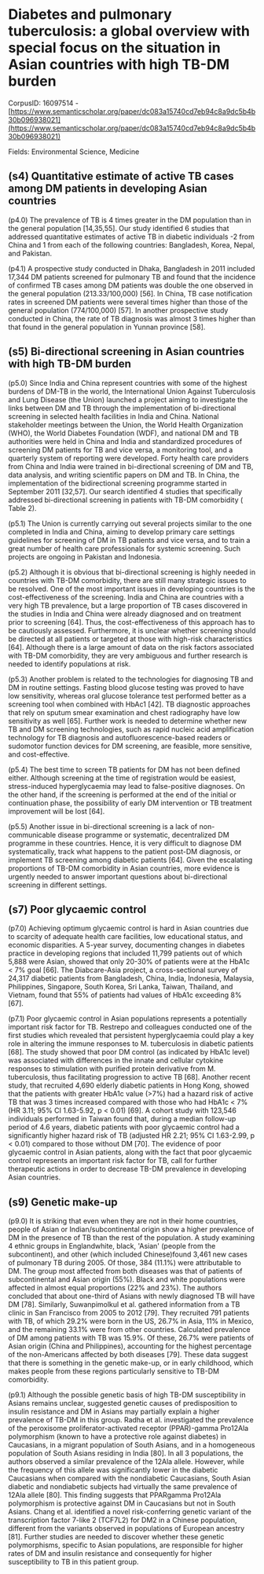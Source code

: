 # Diabetes and pulmonary tuberculosis: a global overview with special focus on the situation in Asian countries with high TB-DM burden

CorpusID: 16097514 - [https://www.semanticscholar.org/paper/dc083a15740cd7eb94c8a9dc5b4b30b096938021](https://www.semanticscholar.org/paper/dc083a15740cd7eb94c8a9dc5b4b30b096938021)

Fields: Environmental Science, Medicine

## (s4) Quantitative estimate of active TB cases among DM patients in developing Asian countries
(p4.0) The prevalence of TB is 4 times greater in the DM population than in the general population [14,35,55]. Our study identified 6 studies that addressed quantitative estimates of active TB in diabetic individuals -2 from China and 1 from each of the following countries: Bangladesh, Korea, Nepal, and Pakistan.

(p4.1) A prospective study conducted in Dhaka, Bangladesh in 2011 included 17,344 DM patients screened for pulmonary TB and found that the incidence of confirmed TB cases among DM patients was double the one observed in the general population (213.33/100,000) [56]. In China, TB case notification rates in screened DM patients were several times higher than those of the general population (774/100,000) [57]. In another prospective study conducted in China, the rate of TB diagnosis was almost 3 times higher than that found in the general population in Yunnan province [58].
## (s5) Bi-directional screening in Asian countries with high TB-DM burden
(p5.0) Since India and China represent countries with some of the highest burdens of DM-TB in the world, the International Union Against Tuberculosis and Lung Disease (the Union) launched a project aiming to investigate the links between DM and TB through the implementation of bi-directional screening in selected health facilities in India and China. National stakeholder meetings between the Union, the World Health Organization (WHO), the World Diabetes Foundation (WDF), and national DM and TB authorities were held in China and India and standardized procedures of screening DM patients for TB and vice versa, a monitoring tool, and a quarterly system of reporting were developed. Forty health care providers from China and India were trained in bi-directional screening of DM and TB, data analysis, and writing scientific papers on DM and TB. In China, the implementation of the bidirectional screening programme started in September 2011 [32,57]. Our search identified 4 studies that specifically addressed bi-directional screening in patients with TB-DM comorbidity ( Table 2).

(p5.1) The Union is currently carrying out several projects similar to the one completed in India and China, aiming to develop primary care settings guidelines for screening of DM in TB patients and vice versa, and to train a great number of health care professionals for systemic screening. Such projects are ongoing in Pakistan and Indonesia.

(p5.2) Although it is obvious that bi-directional screening is highly needed in countries with TB-DM comorbidity, there are still many strategic issues to be resolved. One of the most important issues in developing countries is the cost-effectiveness of the screening. India and China are countries with a very high TB prevalence, but a large proportion of TB cases discovered in the studies in India and China were already diagnosed and on treatment prior to screening [64]. Thus, the cost-effectiveness of this approach has to be cautiously assessed. Furthermore, it is unclear whether screening should be directed at all patients or targeted at those with high-risk characteristics [64]. Although there is a large amount of data on the risk factors associated with TB-DM comorbidity, they are very ambiguous and further research is needed to identify populations at risk.

(p5.3) Another problem is related to the technologies for diagnosing TB and DM in routine settings. Fasting blood glucose testing was proved to have low sensitivity, whereas oral glucose tolerance test performed better as a screening tool when combined with HbAc1 [42]. TB diagnostic approaches that rely on sputum smear examination and chest radiography have low sensitivity as well [65]. Further work is needed to determine whether new TB and DM screening technologies, such as rapid nucleic acid amplification technology for TB diagnosis and autofluorescence-based readers or sudomotor function devices for DM screening, are feasible, more sensitive, and cost-effective.

(p5.4) The best time to screen TB patients for DM has not been defined either. Although screening at the time of registration would be easiest, stress-induced hyperglycaemia may lead to false-positive diagnoses. On the other hand, if the screening is performed at the end of the initial or continuation phase, the possibility of early DM intervention or TB treatment improvement will be lost [64].

(p5.5) Another issue in bi-directional screening is a lack of non-communicable disease programme or systematic, decentralized DM programme in these countries. Hence, it is very difficult to diagnose DM systematically, track what happens to the patient post-DM diagnosis, or implement TB screening among diabetic patients [64]. Given the escalating proportions of TB-DM comorbidity in Asian countries, more evidence is urgently needed to answer important questions about bi-directional screening in different settings.
## (s7) Poor glycaemic control
(p7.0) Achieving optimum glycaemic control is hard in Asian countries due to scarcity of adequate health care facilities, low educational status, and economic disparities. A 5-year survey, documenting changes in diabetes practice in developing regions that included 11,799 patients out of which 5,888 were Asian, showed that only 20-30% of patients were at the HbA1c < 7% goal [66]. The Diabcare-Asia project, a cross-sectional survey of 24,317 diabetic patients from Bangladesh, China, India, Indonesia, Malaysia, Philippines, Singapore, South Korea, Sri Lanka, Taiwan, Thailand, and Vietnam, found that 55% of patients had values of HbA1c exceeding 8% [67].

(p7.1) Poor glycaemic control in Asian populations represents a potentially important risk factor for TB. Restrepo and colleagues conducted one of the first studies which revealed that persistent hyperglycaemia could play a key role in altering the immune responses to M. tuberculosis in diabetic patients [68]. The study showed that poor DM control (as indicated by HbA1c level) was associated with differences in the innate and cellular cytokine responses to stimulation with purified protein derivative from M. tuberculosis, thus facilitating progression to active TB [68]. Another recent study, that recruited 4,690 elderly diabetic patients in Hong Kong, showed that the patients with greater HbA1c value (>7%) had a hazard risk of active TB that was 3 times increased compared with those who had HbA1c < 7% (HR 3.11; 95% CI 1.63-5.92, p < 0.01) [69]. A cohort study with 123,546 individuals performed in Taiwan found that, during a median follow-up period of 4.6 years, diabetic patients with poor glycaemic control had a significantly higher hazard risk of TB (adjusted HR 2.21; 95% CI 1.63-2.99, p < 0.01) compared to those without DM [70]. The evidence of poor glycaemic control in Asian patients, along with the fact that poor glycaemic control represents an important risk factor for TB, call for further therapeutic actions in order to decrease TB-DM prevalence in developing Asian countries.
## (s9) Genetic make-up
(p9.0) It is striking that even when they are not in their home countries, people of Asian or Indian/subcontinental origin show a higher prevalence of DM in the presence of TB than the rest of the population. A study examining 4 ethnic groups in Englandwhite, black, 'Asian' (people from the subcontinent), and other (which included Chinese)found 3,461 new cases of pulmonary TB during 2005. Of those, 384 (11.1%) were attributable to DM. The group most affected from both diseases was that of patients of subcontinental and Asian origin (55%). Black and white populations were affected in almost equal proportions (22% and 23%). The authors concluded that about one-third of Asians with newly diagnosed TB will have DM [78]. Similarly, Suwanpimolkul et al. gathered information from a TB clinic in San Francisco from 2005 to 2012 [79]. They recruited 791 patients with TB, of which 29.2% were born in the US, 26.7% in Asia, 11% in Mexico, and the remaining 33.1% were from other countries. Calculated prevalence of DM among patients with TB was 15.9%. Of these, 26.7% were patients of Asian origin (China and Philippines), accounting for the highest percentage of the non-Americans affected by both diseases [79]. These data suggest that there is something in the genetic make-up, or in early childhood, which makes people from these regions particularly sensitive to TB-DM comorbidity.

(p9.1) Although the possible genetic basis of high TB-DM susceptibility in Asians remains unclear, suggested genetic causes of predisposition to insulin resistance and DM in Asians may partially explain a higher prevalence of TB-DM in this group. Radha et al. investigated the prevalence of the peroxisome proliferator-activated receptor (PPAR)-gamma Pro12Ala polymorphism (known to have a protective role against diabetes) in Caucasians, in a migrant population of South Asians, and in a homogeneous population of South Asians residing in India [80]. In all 3 populations, the authors observed a similar prevalence of the 12Ala allele. However, while the frequency of this allele was significantly lower in the diabetic Caucasians when compared with the nondiabetic Caucasians, South Asian diabetic and nondiabetic subjects had virtually the same prevalence of 12Ala allele [80]. This finding suggests that PPARgamma Pro12Ala polymorphism is protective against DM in Caucasians but not in South Asians. Chang et al. identified a novel risk-conferring genetic variant of the transcription factor 7-like 2 (TCF7L2) for DM2 in a Chinese population, different from the variants observed in populations of European ancestry [81]. Further studies are needed to discover whether these genetic polymorphisms, specific to Asian populations, are responsible for higher rates of DM and insulin resistance and consequently for higher susceptibility to TB in this patient group.
